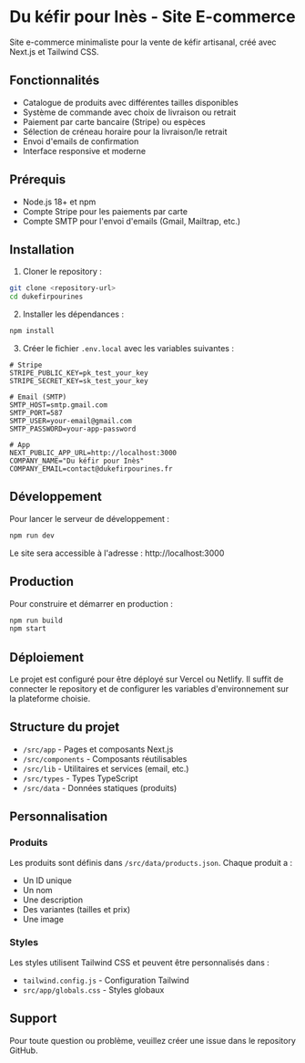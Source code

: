 # Du kéfir pour Inès - Site E-commerce

Site e-commerce minimaliste pour la vente de kéfir artisanal, créé avec Next.js et Tailwind CSS.

## Fonctionnalités

- Catalogue de produits avec différentes tailles disponibles
- Système de commande avec choix de livraison ou retrait
- Paiement par carte bancaire (Stripe) ou espèces
- Sélection de créneau horaire pour la livraison/le retrait
- Envoi d'emails de confirmation
- Interface responsive et moderne

## Prérequis

- Node.js 18+ et npm
- Compte Stripe pour les paiements par carte
- Compte SMTP pour l'envoi d'emails (Gmail, Mailtrap, etc.)

## Installation

1. Cloner le repository :
```bash
git clone <repository-url>
cd dukefirpourines
```

2. Installer les dépendances :
```bash
npm install
```

3. Créer le fichier `.env.local` avec les variables suivantes :
```env
# Stripe
STRIPE_PUBLIC_KEY=pk_test_your_key
STRIPE_SECRET_KEY=sk_test_your_key

# Email (SMTP)
SMTP_HOST=smtp.gmail.com
SMTP_PORT=587
SMTP_USER=your-email@gmail.com
SMTP_PASSWORD=your-app-password

# App
NEXT_PUBLIC_APP_URL=http://localhost:3000
COMPANY_NAME="Du kéfir pour Inès"
COMPANY_EMAIL=contact@dukefirpourines.fr
```

## Développement

Pour lancer le serveur de développement :

```bash
npm run dev
```

Le site sera accessible à l'adresse : http://localhost:3000

## Production

Pour construire et démarrer en production :

```bash
npm run build
npm start
```

## Déploiement

Le projet est configuré pour être déployé sur Vercel ou Netlify. Il suffit de connecter le repository et de configurer les variables d'environnement sur la plateforme choisie.

## Structure du projet

- `/src/app` - Pages et composants Next.js
- `/src/components` - Composants réutilisables
- `/src/lib` - Utilitaires et services (email, etc.)
- `/src/types` - Types TypeScript
- `/src/data` - Données statiques (produits)

## Personnalisation

### Produits

Les produits sont définis dans `/src/data/products.json`. Chaque produit a :
- Un ID unique
- Un nom
- Une description
- Des variantes (tailles et prix)
- Une image

### Styles

Les styles utilisent Tailwind CSS et peuvent être personnalisés dans :
- `tailwind.config.js` - Configuration Tailwind
- `src/app/globals.css` - Styles globaux

## Support

Pour toute question ou problème, veuillez créer une issue dans le repository GitHub.
